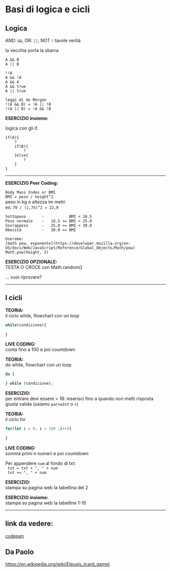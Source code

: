 # Basi di logica e cicli

## Logica

AND: `&&`,  OR: `||`, NOT `!` tavole verità

la vecchia porta la sbarra

```
A && B
A || B

!!A
A && !A
A && A
A && true
A || true

leggi di de Morgan
!(A && B) = !A || !B
!(A || B) = !A && !B
```

**ESERCIZIO insieme:** 

logica con gli if.
```
if(A){
    ?
    if(B){
        ?
    }else{
        ?
    }
}
```

---

**ESERCIZIO Peer Coding:** 

`Body Mass Index or BMI`  
`BMI = peso / height^2`  
peso in kg e altezza im metri   
es: `70 / (1,75)^2 = 22,9` 
```
Sottopeso       -           BMI < 18.5  
Peso normale    -   18.5 <= BMI < 25.0  
Sovrappeso      -   25.0 <= BMI < 30.0  
Obesità         -   30.0 <= BMI

Useremo:    
[math pow, esponente](https://developer.mozilla.org/en-US/docs/Web/JavaScript/Reference/Global_Objects/Math/pow)
Math.pow(height, 2)  

```

**ESERCIZIO OPZIONALE:**   
TESTA O CROCE con Math.random()

... vuoi riprovare?

---
## I cicli

**TEORIA:**  
il ciclo while, flowchart con un loop

```js
while(condizione){
    
}
```
**LIVE CODING:**   
    conta fino a 100 e poi countdown

**TEORIA:**  
do while, flowchart con un loop

```js
do {

} while (condizione);
```
**ESERCIZIO:**   
per entrare devi essere > 18: inserisci fino a quando non metti risposta giusta valida (usiamo `parseInt` o `+`)

**TEORIA:**   
il ciclo for

```js
for(let i = 0; i < 100 ;i++){
    
}
```

**LIVE CODING:**  
somma primi n numeri e poi countdown

Per appendere `num` al fondo di txt:  
` txt = txt + ", " + num`  
` txt += ", " + num`

**ESERCIZIO:**  
stampa su pagina web la tabellina del 2

**ESERCIZIO insieme:**   
stampa su pagina web la tabelline 1-10
 
---
## link da vedere:

[codepen](https://codepen.io/)

## Da Paolo
https://en.wikipedia.org/wiki/Eleusis_(card_game)
